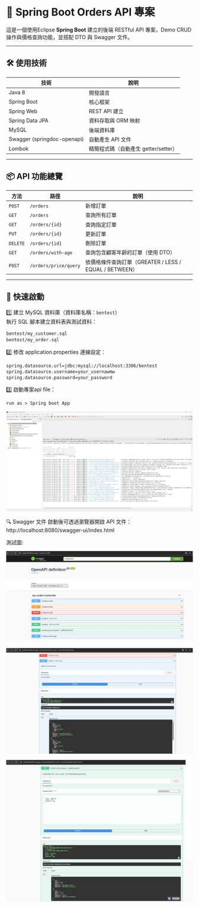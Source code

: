 # 🧾 Spring Boot Orders API 專案

這是一個使用Eclipse **Spring Boot** 建立的後端 RESTful API 專案，Demo CRUD 操作與價格查詢功能，並搭配 DTO 與 Swagger 文件。

---

## 🛠 使用技術

| 技術 | 說明 |
|------|------|
| Java 8 | 開發語言 |
| Spring Boot | 核心框架 |
| Spring Web | REST API 建立 |
| Spring Data JPA | 資料存取與 ORM 映射 |
| MySQL | 後端資料庫 |
| Swagger (springdoc-openapi) | 自動產生 API 文件 |
| Lombok | 精簡程式碼（自動產生 getter/setter） |

---

## 📦 API 功能總覽

| 方法 | 路徑 | 說明 |
|------|------|------|
| `POST` | `/orders` | 新增訂單 |
| `GET` | `/orders` | 查詢所有訂單 |
| `GET` | `/orders/{id}` | 查詢指定訂單 |
| `PUT` | `/orders/{id}` | 更新訂單 |
| `DELETE` | `/orders/{id}` | 刪除訂單 |
| `GET` | `/orders/with-age` | 查詢包含顧客年齡的訂單（使用 DTO） |
| `POST` | `/orders/price/query` | 依價格條件查詢訂單（GREATER / LESS / EQUAL / BETWEEN）|

---

## 🚀 快速啟動

1️⃣ 建立 MySQL 資料庫（資料庫名稱：`bentest`）  
執行 SQL 腳本建立資料表與測試資料：

```bash
bentest/my_customer.sql
bentest/my_order.sql
```

2️⃣ 修改 application.properties 連線設定：
``` yours 
spring.datasource.url=jdbc:mysql://localhost:3306/bentest
spring.datasource.username=your_usernawmw
spring.datasource.password=your_password
```

3️⃣ 啟動專案api file：
```
run as > Spring boot App
```
![Eclipse 執行 Spring Boot](jpg_md/eclipse_run_spring_boot_app.jpg)

🔍 Swagger 文件
啟動後可透過瀏覽器開啟 API 文件：
http://localhost:8080/swagger-ui/index.html

測試圖:

![Swagger 畫面 1](jpg_md/swagger1.jpg)

![Swagger 畫面 2](jpg_md/swagger2.jpg)

![Swagger 畫面 3](jpg_md/swagger3.jpg)




